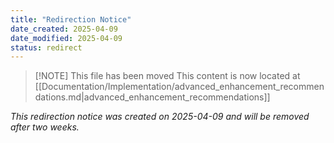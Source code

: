 ```yaml
---
title: "Redirection Notice"
date_created: 2025-04-09
date_modified: 2025-04-09
status: redirect
---
```


> [!NOTE] This file has been moved
> This content is now located at [[Documentation/Implementation/advanced_enhancement_recommendations.md|advanced_enhancement_recommendations]]

*This redirection notice was created on 2025-04-09 and will be removed after two weeks.*
